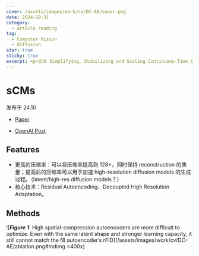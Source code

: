 ```yaml
---
cover: /assets/images/work/cv/DC-AE/cover.png
date: 2024-10-31
category:
  - article reading
tag:
  - Computer Vision
  - diffusion
star: true
sticky: true
excerpt: <p>论文 Simplifying, Stabilizing and Scaling Continuous-Time Consistency Models 的阅读笔记</p>
---
```

# sCMs
发布于 24.10

- <i class="fa-solid fa-newspaper"></i> [ Paper](https://arxiv.org/abs/2410.11081)

- <i class="fa-brands fa-github"></i> [ OpenAI Post](https://openai.com/index/simplifying-stabilizing-and-scaling-continuous-time-consistency-models/)

## Features

- 更高的压缩率：可以将压缩率提高到 $128 \times$，同时保持 reconstruction 的质量；提高后的压缩率可以用于加速 high-resolution diffusion models 的生成过程。（latent/high-res diffusion models？）
- 核心技术：Residual Autoencoding、Decoupled High Resolution Adaptation。

## Methods

![***Figure 1***: High spatial-compression autoencoders are more difficult to optimize. Even with the same latent shape and stronger learning capacity, it still cannot match the f8 autoencoder’s rFID](/assets/images/work/cv/DC-AE/ablation.png#mdimg =400x)

